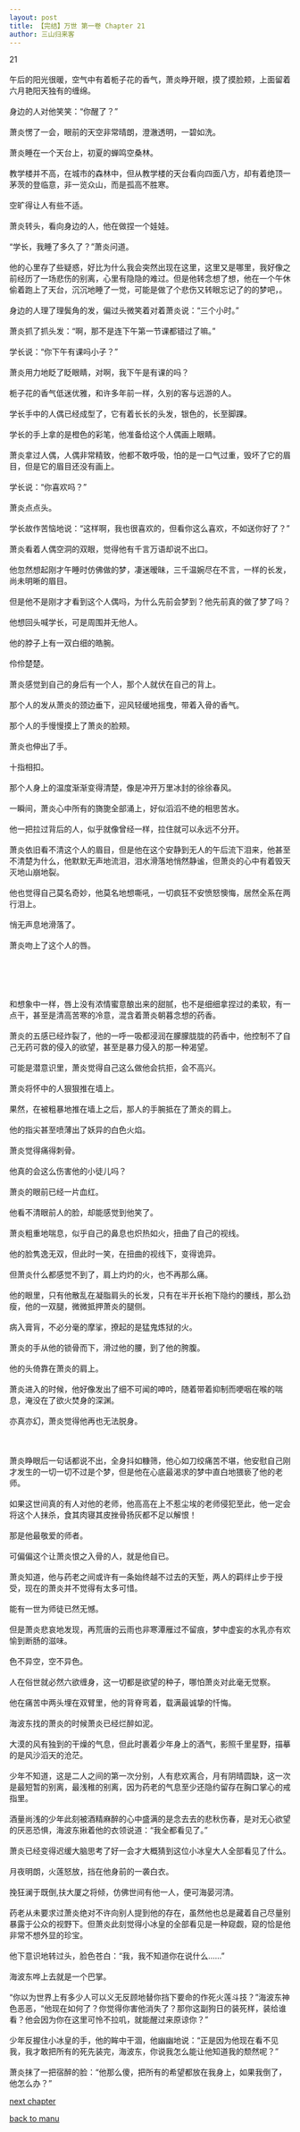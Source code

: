 ```yaml
---
layout: post
title: 【完结】万世 第一卷 Chapter 21
author: 三山归来客
---
```




21<br><br>  午后的阳光很暖，空气中有着栀子花的香气，萧炎睁开眼，摸了摸脸颊，上面留着六月艳阳天独有的缠绵。 <br><br>  身边的人对他笑笑：“你醒了？” <br><br>  萧炎愣了一会，眼前的天空非常晴朗，澄澈透明，一碧如洗。 <br><br>  萧炎睡在一个天台上，初夏的蝉鸣空桑林。 <br><br>  教学楼并不高，在城市的森林中，但从教学楼的天台看向四面八方，却有着绝顶一茅茨的登临意，非一览众山，而是孤高不胜寒。 <br><br>  空旷得让人有些不适。 <br><br>  萧炎转头，看向身边的人，他在做捏一个娃娃。 <br><br>  “学长，我睡了多久了？”萧炎问道。 <br><br>  他的心里存了些疑惑，好比为什么我会突然出现在这里，这里又是哪里，我好像之前经历了一场悲伤的别离，心里有隐隐的难过。但是他转念想了想，他在一个午休偷着跑上了天台，沉沉地睡了一觉，可能是做了个悲伤又转眼忘记了的的梦吧，。 <br><br>  身边的人理了理鬓角的发，偏过头微笑着对着萧炎说：“三个小时。” <br><br>  萧炎抓了抓头发：“啊，那不是连下午第一节课都错过了嘛。” <br><br>  学长说：“你下午有课吗小子？” <br><br>  萧炎用力地眨了眨眼睛，对啊，我下午是有课的吗？ <br><br>  栀子花的香气低迷优雅，和许多年前一样，久别的客与远游的人。 <br><br>  学长手中的人偶已经成型了，它有着长长的头发，银色的，长至脚踝。 <br><br>  学长的手上拿的是橙色的彩笔，他准备给这个人偶画上眼睛。 <br><br>  萧炎拿过人偶，人偶非常精致，他都不敢呼吸，怕的是一口气过重，毁坏了它的眉目，但是它的眉目还没有画上。 <br><br>  学长说：“你喜欢吗？” <br><br>  萧炎点点头。 <br><br>  学长故作苦恼地说：“这样啊，我也很喜欢的，但看你这么喜欢，不如送你好了？” <br><br>  萧炎看着人偶空洞的双眼，觉得他有千言万语却说不出口。 <br><br>  他忽然想起刚才午睡时仿佛做的梦，凄迷暧昧，三千温婉尽在不言，一样的长发，尚未明晰的眉目。 <br><br>  但是他不是刚才才看到这个人偶吗，为什么先前会梦到？他先前真的做了梦了吗？ <br><br>  他想回头喊学长，可是周围并无他人。 <br><br>  他的脖子上有一双白细的皓腕。 <br><br>  伶伶楚楚。 <br><br>  萧炎感觉到自己的身后有一个人，那个人就伏在自己的背上。 <br><br>  那个人的发从萧炎的颈边垂下，迎风轻缓地摇曳，带着入骨的香气。 <br><br>  那个人的手慢慢摸上了萧炎的脸颊。 <br><br>  萧炎也伸出了手。 <br><br>  十指相扣。 <br><br>  那个人身上的温度渐渐变得清楚，像是冲开万里冰封的徐徐春风。 <br><br>  一瞬间，萧炎心中所有的旖旎全部涌上，好似滔滔不绝的相思苦水。 <br><br>  他一把拉过背后的人，似乎就像曾经一样，拉住就可以永远不分开。 <br><br>  萧炎依旧看不清这个人的眉目，但是他在这个安静到无人的午后流下泪来，他甚至不清楚为什么，他默默无声地流泪，泪水滑落地悄然静谧，但萧炎的心中有着毁天灭地山崩地裂。 <br><br>  他也觉得自己莫名奇妙，他莫名地想嘶吼，一切疯狂不安愤怒懊悔，居然全系在两行泪上。 <br><br>  悄无声息地滑落了。 <br><br>  萧炎吻上了这个人的唇。 <br><br><br><br><br><br>  和想象中一样，唇上没有浓情蜜意酿出来的甜腻，也不是细细拿捏过的柔软，有一点干，甚至是清高苦寒的冷意，混含着萧炎朝暮念想的药香。 <br><br>  萧炎的五感已经炸裂了，他的一呼一吸都浸润在朦朦胧胧的药香中，他控制不了自己无药可救的侵入的欲望，甚至是暴力侵入的那一种渴望。 <br><br>  可能是潜意识里，萧炎觉得自己这么做他会抗拒，会不高兴。 <br><br>  萧炎将怀中的人狠狠推在墙上。 <br><br>  果然，在被粗暴地推在墙上之后，那人的手腕抵在了萧炎的肩上。 <br><br>  他的指尖甚至喷薄出了妖异的白色火焰。 <br><br>  萧炎觉得痛得刺骨。 <br><br>  他真的会这么伤害他的小徒儿吗？ <br><br>  萧炎的眼前已经一片血红。 <br><br>  他看不清眼前人的脸，却能感觉到他笑了。 <br><br>  萧炎粗重地喘息，似乎自己的鼻息也炽热如火，扭曲了自己的视线。 <br><br>  他的脸隽逸无双，但此时一笑，在扭曲的视线下，变得诡异。 <br><br>  但萧炎什么都感觉不到了，肩上灼灼的火，也不再那么痛。 <br><br>  他的眼里，只有他散乱在凝脂肩头的长发，只有在半开长袍下隐约的腰线，那么劲瘦，他的一双腿，微微抵押萧炎的腿侧。 <br><br>  病入膏肓，不必分毫的摩挲，撩起的是猛鬼炼狱的火。 <br><br>  萧炎的手从他的锁骨而下，滑过他的腰，到了他的胯腹。 <br><br>  他的头倚靠在萧炎的肩上。 <br><br>  萧炎进入的时候，他好像发出了细不可闻的呻吟，随着带着抑制而哽咽在喉的喘息，淹没在了欲火焚身的深渊。 <br><br>  亦真亦幻，萧炎觉得他再也无法脱身。<br><br><br><br>  萧炎睁眼后一句话都说不出，全身抖如糠筛，他心如刀绞痛苦不堪，他安慰自己刚才发生的一切一切不过是个梦，但是他在心底最渴求的梦中直白地猥亵了他的老师。<br><br>  如果这世间真的有人对他的老师，他高高在上不惹尘埃的老师侵犯至此，他一定会将这个人抹杀，食其肉寝其皮挫骨扬灰都不足以解恨！<br><br>  那是他最敬爱的师者。<br><br>  可偏偏这个让萧炎恨之入骨的人，就是他自已。<br><br>  萧炎知道，他与药老之间或许有一条始终越不过去的天堑，两人的羁绊止步于授受，现在的萧炎并不觉得有太多可惜。<br><br>  能有一世为师徒已然无憾。<br><br>  但是萧炎悲哀地发现，再荒唐的云雨也非寒潭雁过不留痕，梦中虚妄的水乳亦有欢愉到断肠的滋味。<br><br>  色不异空，空不异色。<br><br>  人在俗世就必然六欲缠身，这一切都是欲望的种子，哪怕萧炎对此毫无觉察。<br><br>  他在痛苦中两头埋在双臂里，他的背脊弯着，载满最诚挚的忏悔。<br><br>  海波东找的萧炎的时候萧炎已经烂醉如泥。<br><br>  大漠的风有独到的干燥的气息，但此时裹着少年身上的酒气，影照千里星野，描摹的是风沙滔天的沧茫。<br><br>  少年不知道，这是二人之间的第一次分别，人有悲欢离合，月有阴晴圆缺，这一次是最短暂的别离，最浅稚的别离，因为药老的气息至少还隐约留存在胸口掌心的戒指里。<br><br>  酒量尚浅的少年此刻被酒精麻醉的心中盛满的是念去去的悲秋伤春，是对无心欲望的厌恶恐惧，海波东揪着他的衣领说道：“我全都看见了。”<br><br>  萧炎已经变得迟缓大脑思考了好一会才大概猜到这位小冰皇大人全部看见了什么。<br><br>  月夜明朗，火莲怒放，挡在他身前的一袭白衣。<br><br>  挽狂澜于既倒,扶大厦之将倾，仿佛世间有他一人，便可海晏河清。<br><br>  药老从未要求过萧炎绝对不许向别人提到他的存在，虽然他也总是藏着自己尽量别暴露于公众的视野下。但萧炎此刻觉得小冰皇的全部看见是一种窥觑，窥的恰是他非常不想外显的珍宝。<br><br>  他下意识地转过头，脸色苍白：“我，我不知道你在说什么……”<br><br>  海波东哗上去就是一个巴掌。<br><br>  “你以为世界上有多少人可以义无反顾地替你挡下要命的作死火莲斗技？”海波东神色恶恶，“他现在如何了？你觉得你害他消失了？那你这副狗日的装死样，装给谁看？他会因为你在这里可怜不拉叽，就能醒过来原谅你？”<br><br>  少年反握住小冰皇的手，他的眸中干涸，他幽幽地说：“正是因为他现在看不见我，我才敢把所有的死先装完，海波东，你说我怎么能让他知道我的颓然呢？”<br><br>  萧炎抹了一把宿醉的脸：“他那么傻，把所有的希望都放在我身上，如果我倒了，他怎么办？”

[next chapter](https://allforyanchen.github.io/2020/07/19/post-44-chapter-22.html)

[back to manu](https://allforyanchen.github.io/2020/07/19/post-44.html)
